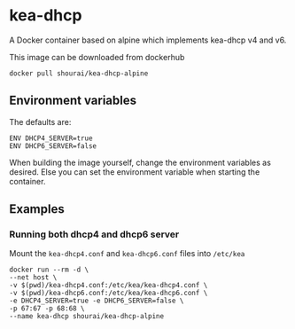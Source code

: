 # kea-dhcp

A Docker container based on alpine which implements kea-dhcp v4 and v6.

This image can be downloaded from dockerhub
```
docker pull shourai/kea-dhcp-alpine
```

## Environment variables

The defaults are:
```
ENV DHCP4_SERVER=true
ENV DHCP6_SERVER=false
```

When building the image yourself, change the environment variables as desired.
Else you can set the environment variable when starting the container.

## Examples

### Running both dhcp4 and dhcp6 server

Mount the `kea-dhcp4.conf` and `kea-dhcp6.conf` files into `/etc/kea`
```
docker run --rm -d \
--net host \
-v $(pwd)/kea-dhcp4.conf:/etc/kea/kea-dhcp4.conf \
-v $(pwd)/kea-dhcp6.conf:/etc/kea/kea-dhcp6.conf \
-e DHCP4_SERVER=true -e DHCP6_SERVER=false \
-p 67:67 -p 68:68 \
--name kea-dhcp shourai/kea-dhcp-alpine
```
